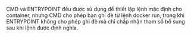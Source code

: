 CMD và ENTRYPOINT đều được sử dụng để thiết lập lệnh mặc định cho container, nhưng CMD cho phép bạn ghi đè từ lệnh docker run, trong khi ENTRYPOINT không cho phép ghi đè mà chỉ chấp nhận tham số bổ sung sau khi lệnh được định nghĩa.
